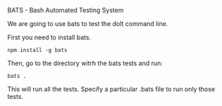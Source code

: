 BATS - Bash Automated Testing System

We are going to use bats to test the dolt command line. 

First you need to install bats. 
```
npm install -g bats
```
Then, go to the directory witrh the bats tests and run: 
```
bats . 
```
This will run all the tests. Specify a particular .bats file to run only those tests.